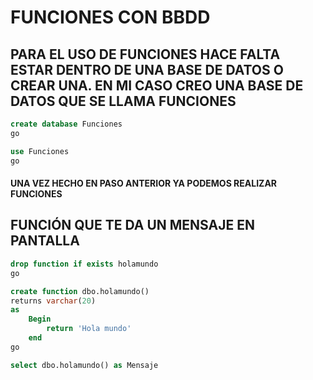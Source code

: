 # FUNCIONES CON BBDD

## PARA EL USO DE FUNCIONES HACE FALTA ESTAR DENTRO DE UNA BASE DE DATOS O CREAR UNA. EN MI CASO CREO UNA BASE DE DATOS QUE SE LLAMA FUNCIONES

```sql
create database Funciones
go

use Funciones
go
```
#### UNA VEZ HECHO EN PASO ANTERIOR YA PODEMOS REALIZAR FUNCIONES


## FUNCIÓN QUE TE DA UN MENSAJE EN PANTALLA 


```sql
drop function if exists holamundo
go

create function dbo.holamundo()
returns varchar(20)
as
	Begin
		return 'Hola mundo'
	end
go

select dbo.holamundo() as Mensaje
```
